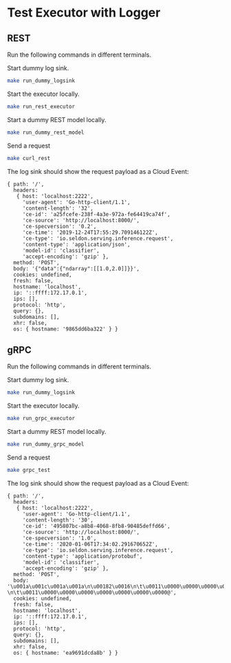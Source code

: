 # Test Executor with Logger

## REST

Run the following commands in different terminals.

Start dummy log sink.

```bash
make run_dummy_logsink
```

Start the executor locally.
```bash
make run_rest_executor
```

Start a dummy REST model locally.
```bash
make run_dummy_rest_model
```

Send a request
```bash
make curl_rest
```

The log sink should show the request payload as a Cloud Event:

```
{ path: '/',
  headers: 
   { host: 'localhost:2222',
     'user-agent': 'Go-http-client/1.1',
     'content-length': '32',
     'ce-id': 'a25fcefe-238f-4a3e-972a-fe64419ca74f',
     'ce-source': 'http://localhost:8000/',
     'ce-specversion': '0.2',
     'ce-time': '2019-12-24T17:55:29.709146122Z',
     'ce-type': 'io.seldon.serving.inference.request',
     'content-type': 'application/json',
     'model-id': 'classifier',
     'accept-encoding': 'gzip' },
  method: 'POST',
  body: '{"data":{"ndarray":[[1.0,2.0]]}}',
  cookies: undefined,
  fresh: false,
  hostname: 'localhost',
  ip: '::ffff:172.17.0.1',
  ips: [],
  protocol: 'http',
  query: {},
  subdomains: [],
  xhr: false,
  os: { hostname: '9865dd6ba322' } }

```


## gRPC

Run the following commands in different terminals.

Start dummy log sink.

```bash
make run_dummy_logsink
```

Start the executor locally.
```bash
make run_grpc_executor
```

Start a dummy REST model locally.
```bash
make run_dummy_grpc_model
```

Send a request
```bash
make grpc_test
```

The log sink should show the request payload as a Cloud Event:

```
{ path: '/',
  headers: 
   { host: 'localhost:2222',
     'user-agent': 'Go-http-client/1.1',
     'content-length': '30',
     'ce-id': '495807bc-a8b8-4068-8fb8-90485deffd66',
     'ce-source': 'http://localhost:8000/',
     'ce-specversion': '1.0',
     'ce-time': '2020-01-06T17:34:02.291670652Z',
     'ce-type': 'io.seldon.serving.inference.request',
     'content-type': 'application/protobuf',
     'model-id': 'classifier',
     'accept-encoding': 'gzip' },
  method: 'POST',
  body: '\u001a\u001c\u001a\u001a\n\u00182\u0016\n\t\u0011\u0000\u0000\u0000\u0000\u0000\u0000�?\n\t\u0011\u0000\u0000\u0000\u0000\u0000\u0000\u0000@',
  cookies: undefined,
  fresh: false,
  hostname: 'localhost',
  ip: '::ffff:172.17.0.1',
  ips: [],
  protocol: 'http',
  query: {},
  subdomains: [],
  xhr: false,
  os: { hostname: 'ea9691dcda8b' } }
```

